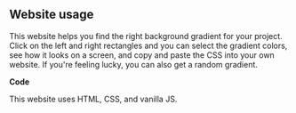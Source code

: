 ## Website usage
This website helps you find the right background gradient for your project. Click on the left and right rectangles and you can select the gradient colors, see how it looks on a screen, and copy and paste the CSS into your own website. If you're feeling lucky, you can also get a random gradient.

**Code**

This website uses HTML, CSS, and vanilla JS.